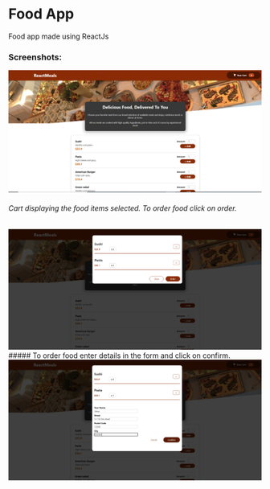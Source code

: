 # Food App
Food app made using ReactJs
### Screenshots:

<img src="https://github.com/Riya128/foodapp/blob/main/src/screenshots/image1.PNG">
<h6> Cart displaying the food items selected. To order food click on order.</h6>
<img src="https://github.com/Riya128/foodapp/blob/main/src/screenshots/image2.PNG">
##### To order food enter details in the form and click on confirm.
<img src="https://github.com/Riya128/foodapp/blob/main/src/screenshots/image3.jpg">
